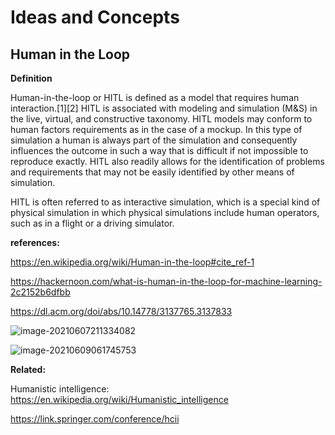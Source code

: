 # Ideas and Concepts



## Human in the Loop

**Definition**

Human-in-the-loop or HITL is defined as a model that requires human interaction.[1][2] HITL is associated with modeling and simulation (M&S) in the live, virtual, and constructive taxonomy. HITL models may conform to human factors requirements as in the case of a mockup. In this type of simulation a human is always part of the simulation and consequently influences the outcome in such a way that is difficult if not impossible to reproduce exactly. HITL also readily allows for the identification of problems and requirements that may not be easily identified by other means of simulation.

HITL is often referred to as interactive simulation, which is a special kind of physical simulation in which physical simulations include human operators, such as in a flight or a driving simulator. 

**references:**

https://en.wikipedia.org/wiki/Human-in-the-loop#cite_ref-1

https://hackernoon.com/what-is-human-in-the-loop-for-machine-learning-2c2152b6dfbb

https://dl.acm.org/doi/abs/10.14778/3137765.3137833

![image-20210607211334082](/home/shello/.config/Typora/typora-user-images/image-20210607211334082.png)

![image-20210609061745753](/home/shello/.config/Typora/typora-user-images/image-20210609061745753.png)

**Related:**

Humanistic intelligence: https://en.wikipedia.org/wiki/Humanistic_intelligence



https://link.springer.com/conference/hcii